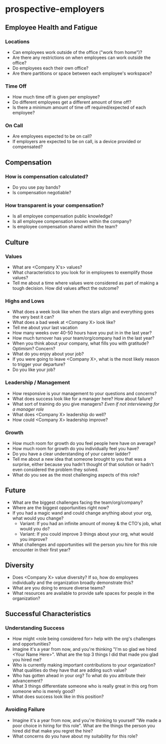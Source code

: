 # prospective-employers

## Employee Health and Fatigue

### Locations

* Can employees work outside of the office ("work from home")?
* Are there any restrictions on when employees can work outside the office?
* Do employees each their own office?
* Are there partitions or space between each employee's workspace?

### Time Off

* How much time off is given per employee?
* Do different employees get a different amount of time off?
* Is there a minimum amount of time off required/expected of each employee?

### On Call

* Are employees expected to be on call?
* If employers are expected to be on call, is a device provided or compensated?

## Compensation

### How is compensation calculated?

* Do you use pay bands?
* Is compensation negotiable?

### How transparent is your compensation?

* Is all employee compensation public knowledge?
* Is all employee compensation known within the company?
* Is employee compensation shared within the team?

## Culture

### Values
* What are &lt;Company X's&gt; values?
* What characteristics to you look for in employees to exemplify those values?
* Tell me about a time where values were considered as part of making a tough decision. How did values affect the outcome?

### Highs and Lows

* What does a week look like when the stars align and everything goes the very best it can?
* What does a bad week at &lt;Company X&gt; look like?
* Tell me about your last vacation
* How many weeks over 40-50 hours have you put in in the last year?
* How much turnover has your team/org/company had in the last year?
* When you think about your company, what fills you with gratitude? Optimism? Concern?
* What do you enjoy about your job?
* If you were going to leave &lt;Company X&gt;, what is the most likely reason to trigger your departure?
* Do you like your job?

### Leadership / Management
* How responsive is your management to your questions and concerns?
* What does success look like for a manager here? How about failure?
* What sort of training do you give managers? _Even if not interviewing for a manager role_
* What does &lt;Company X&gt; leadership do well?
* How could &lt;Company X&gt; leadership improve?

### Growth

* How much room for growth do you feel people here have on average? 
* How much room for growth do you individually feel you have?
* Do you have a clear understanding of your career ladder?
* Tell me about a new idea that someone brought to you that was a surprise, either because you hadn't thought of that solution or hadn't even considered the problem they solved.
* What do you see as the most challenging aspects of this role?

## Future

* What are the biggest challenges facing the team/org/company?
* Where are the biggest opportunities right now?
* If you had a magic wand and could change anything about your org, what would you change?
  * Variant: If you had an infinite amount of money & the CTO's job, what would you do?
  * Variant: If you could improve 3 things about your org, what would you improve?
* What challenges and opportunities will the person you hire for this role encounter in their first year?

## Diversity

* Does &lt;Company X&gt; value diversity? If so, how do employees individually and the organization broadly demonstrate this?
* What are you doing to ensure diverse teams?
* What resources are available to provide safe spaces for people in the organization?

## Successful Characteristics

### Understanding Success
* How might &lt;role being considered for&gt; help with the org's challenges and opportunities?
* Imagine it's a year from now, and you're thinking "I'm so glad we hired &lt;Your Name Here&gt;". What are the top 3 things I did that made you glad you hired me?
* Who is currently making important contributions to your organization? What qualities do they have that are adding such value?
* Who has gotten ahead in your org? To what do you attribute their advancement?
* What 3 things differentiate someone who is really great in this org from someone who is merely good?
* What does success look like in this position?

### Avoiding Failure
* Imagine it's a year from now, and you're thinking to yourself "We made a poor choice in hiring for this role". What are the things the person you hired did that make you regret the hire?
* What concerns do you have about my suitability for this role? 
